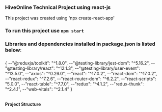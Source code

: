 ### HiveOnline Technical Project using react-js

This project was created using 'npx create-react-app'

### To run this project use `npm start`

### Libraries and dependencies installed in package.json is listed below:

#####

{
--"@reduxjs/toolkit": "^1.8.0",
--"@testing-library/jest-dom": "^5.16.2",
--"@testing-library/react": "^12.1.3",
--"@testing-library/user-event": "^13.5.0",
--"axios": "^0.26.0",
--"react": "^17.0.2",
--"react-dom": "^17.0.2",
--"react-redux": "^7.2.6",
--"react-router-dom": "^6.2.2",
--"react-scripts": "5.0.0",
--"react-table": "^7.7.0",
--"redux": "^4.1.2",
--"redux-thunk": "^2.4.1",
--"web-vitals": "^2.1.4"
}

######

#### Project Structure
